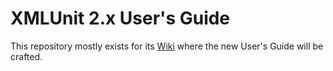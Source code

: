XMLUnit 2.x User's Guide
========================

This repository mostly exists for its
[Wiki](https://github.com/xmlunit/user-guide/wiki) where the new User's
Guide will be crafted.



